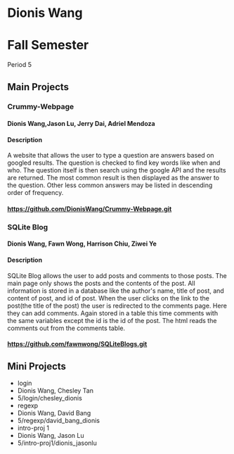 Dionis Wang
===========
# Fall Semester
Period 5

## Main Projects

### Crummy-Webpage

#### Dionis Wang,Jason Lu, Jerry Dai, Adriel Mendoza

#### Description

A website that allows the user to type a question are answers based on googled results. The question is checked to find key words like when and who. The question itself is then search using the google API and the results are returned. The most common result is then displayed as the answer to the question. Other less common answers may be listed in descending order of frequency.

#### https://github.com/DionisWang/Crummy-Webpage.git

### SQLite Blog

#### Dionis Wang, Fawn Wong, Harrison Chiu, Ziwei Ye

#### Description

SQLite Blog allows the user to add posts and comments to those posts. The main page only shows the posts and the contents of the post. All information is stored in a database like the author's name, title of post, and content of post, and id of post. When the user clicks on the link to the post(the title of the post) the user is redirected to the comments page. Here they can add comments. Again stored in a table this time comments with the same variables except the id is the id of the post. The html reads the comments out from the comments table.

#### https://github.com/fawnwong/SQLiteBlogs.git

## Mini Projects

* login
 * Dionis Wang, Chesley Tan
 * 5/login/chesley_dionis
* regexp
 * Dionis Wang, David Bang
 * 5/regexp/david_bang_dionis
* intro-proj 1
 * Dionis Wang, Jason Lu
 * 5/intro-proj1/dionis_jasonlu
